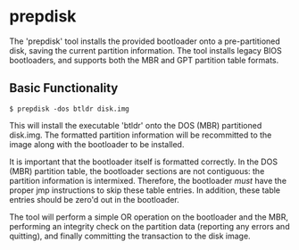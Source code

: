 # prepdisk

The 'prepdisk' tool installs the provided bootloader onto a pre-partitioned disk, saving the current partition information. The tool installs legacy BIOS bootloaders, and supports both the MBR and GPT partition table formats.

## Basic Functionality

```
$ prepdisk -dos btldr disk.img 
```
This will install the executable 'btldr' onto the DOS (MBR) partitioned disk.img. The formatted partition information will be recommitted to the image along with the bootloader to be installed.

It is important that the bootloader itself is formatted correctly. In the DOS (MBR) partition table, the bootloader sections are not contiguous: the partition information is intermixed. Therefore, the bootloader *must* have the proper jmp instructions to skip these table entries. In addition, these table entries should be zero'd out in the bootloader.

The tool will perform a simple OR operation on the bootloader and the MBR, performing an integrity check on the partition data (reporting any errors and quitting), and finally committing the transaction to the disk image.

